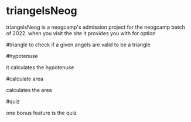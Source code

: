 # triangelsNeog

triangelsNeog is a neogcamp's admission project for the neogcamp batch of 2022. when you visit the site it provides you with for option

#triangle
to check if a given angels are valid to be a triangle

#hypotenuse

it calculates the hypotenuse

#calculate area

calculates the area

#quiz

one bonus feature is the quiz
